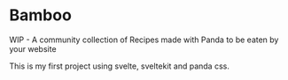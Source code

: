 # Bamboo
WIP - A community collection of Recipes made with Panda to be eaten by your website

This is my first project using svelte, sveltekit and panda css.